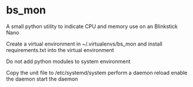 # bs_mon
A small python utility to indicate CPU and memory use on an Blinkstick Nano

Create a virtual environment in ~/.virtualenvs/bs_mon and install requirements.txt into the virtual environment

Do not add python modules to system environment

Copy the unit file to /etc/systemd/system
perform a daemon reload
enable the daemon
start the daemon
